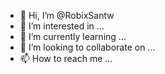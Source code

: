 - 👋 Hi, I’m @RobixSantw
- 👀 I’m interested in ...
- 🌱 I’m currently learning ...
- 💞️ I’m looking to collaborate on ...
- 📫 How to reach me ...

<!---
RobixSantw/RobixSantw is a ✨ special ✨ repository because its `README.md` (this file) appears on your GitHub profile.
You can click the Preview link to take a look at your changes.
---git@github.com:Ride-robiSantw/L3MON-Server
